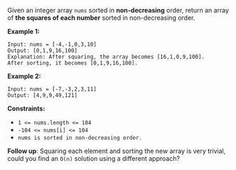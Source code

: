 Given an integer array `nums` sorted in **non-decreasing** order, return an array of **the squares of each number** sorted in non-decreasing order.



**Example 1:**

    Input: nums = [-4,-1,0,3,10]
    Output: [0,1,9,16,100]
    Explanation: After squaring, the array becomes [16,1,0,9,100].
    After sorting, it becomes [0,1,9,16,100].
**Example 2:**

    Input: nums = [-7,-3,2,3,11]
    Output: [4,9,9,49,121]


**Constraints:**

* `1 <= nums.length <= 104`
* `-104 <= nums[i] <= 104`
* `nums is sorted in non-decreasing order.`


**Follow up**: Squaring each element and sorting the new array is very trivial, could you find an `O(n)` solution using a different approach?